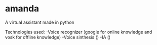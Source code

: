 # amanda
A virtual assistant made in python

Technologies used:
-Voice recognizer (google for online knowledge and vosk for offline knowledge)
-Voice sinthesis ()
-IA ()
